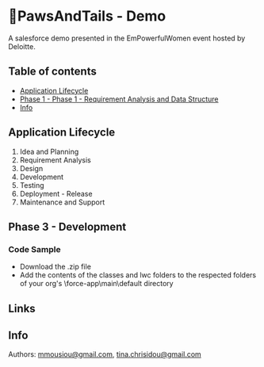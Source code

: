 # 🐶PawsAndTails - Demo
A salesforce demo presented in the EmPowerfulWomen event hosted by Deloitte.

## Table of contents

- [Application Lifecycle](#application_lifecycle)
- [Phase 1 - Phase 1 - Requirement Analysis and Data Structure](#phase_3_-_Development)
- [Info](#info)

## Application Lifecycle
1. Idea and Planning
2. Requirement Analysis
3. Design
4. Development
5. Testing
6. Deployment - Release
7. Maintenance and Support
    

## Phase 3 - Development
  ### Code Sample
  * Download the .zip file
  * Add the contents of the classes and lwc folders to the respected folders of your org's \force-app\main\default directory

## Links

## Info 
Authors: mmousiou@gmail.com, tina.chrisidou@gmail.com
